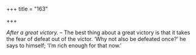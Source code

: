 +++
title = "163"

+++

*After a great victory.* – The best thing about a great victory is that it takes the fear of defeat out of the victor. ‘Why not also be defeated once?’ he says to himself; ‘I’m rich enough for that now.’


